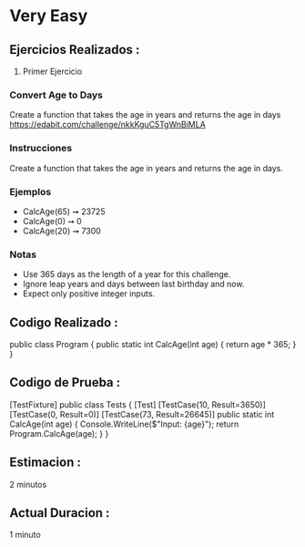 
# Very Easy


## Ejercicios Realizados :

1. Primer Ejercicio
### Convert Age to Days
Create a function that takes the age in years and returns the age in days https://edabit.com/challenge/nkkKguC5TgWnBiMLA

### Instrucciones
Create a function that takes the age in years and returns the age in days.

### Ejemplos
+ CalcAge(65) ➞ 23725
+ CalcAge(0) ➞ 0
+ CalcAge(20) ➞ 7300

### Notas
+ Use 365 days as the length of a year for this challenge.
+ Ignore leap years and days between last birthday and now.
+ Expect only positive integer inputs.

## Codigo Realizado :

public class Program 
{
    public static int CalcAge(int age) 
    {
			return age * 365;
    }
}

## Codigo de Prueba :
[TestFixture]
public class Tests {
	[Test]
	[TestCase(10, Result=3650)]
	[TestCase(0, Result=0)]
	[TestCase(73, Result=26645)]
	public static int CalcAge(int age)
	{
		Console.WriteLine($"Input: {age}");
		return Program.CalcAge(age);
	}
}

## Estimacion :
2 minutos

## Actual Duracion :
1 minuto




